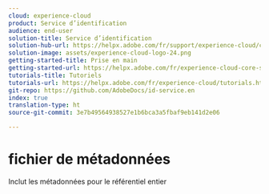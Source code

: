 ```yaml
---
cloud: experience-cloud
product: Service d’identification
audience: end-user
solution-title: Service d’identification
solution-hub-url: https://helpx.adobe.com/fr/support/experience-cloud/core-services.html
solution-image: assets/experience-cloud-logo-24.png
getting-started-title: Prise en main
getting-started-url: https://helpx.adobe.com/fr/experience-cloud-core-services/get-started.html
tutorials-title: Tutoriels
tutorials-url: https://helpx.adobe.com/fr/experience-cloud/tutorials.html
git-repo: https://github.com/AdobeDocs/id-service.en
index: true
translation-type: ht
source-git-commit: 3e7b49564938527e1b6bca3a5fbaf9eb141d2e06

---
```



# fichier de métadonnées

Inclut les métadonnées pour le référentiel entier